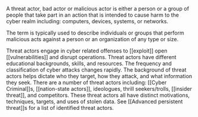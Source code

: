 A threat actor, bad actor or malicious actor is either a person or a group of people that take part in an action that is intended to cause harm to the cyber realm including: computers, devices, systems, or networks.

The term is typically used to describe individuals or groups that perform malicious acts against a person or an organization of any type or size. 

Threat actors engage in cyber related offenses to [[exploit]] open [[vulnerabilities]] and disrupt operations. Threat actors have different educational backgrounds, skills, and resources. The frequency and classification of cyber attacks changes rapidly. The background of threat actors helps dictate who they target, how they attack, and what information they seek. There are a number of threat actors including: [[Cyber Criminal]]s, [[nation-state actors]], ideologues, thrill seekers/trolls, [[insider threat]], and competitors. These threat actors all have distinct motivations, techniques, targets, and uses of stolen data. See [[Advanced persistent threat]]s for a list of identified threat actors. 